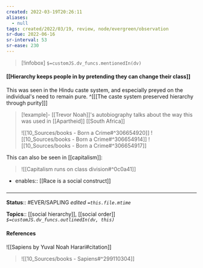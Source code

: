 ```yaml
---
created: 2022-03-19T20:26:11 
aliases:
  - null
tags: created/2022/03/19, review, node/evergreen/observation
sr-due: 2022-06-16
sr-interval: 53
sr-ease: 230
---
```

> [!infobox]
`$=customJS.dv_funcs.mentionedIn(dv)`

#### [[Hierarchy keeps people in by pretending they can change their class]] 

This was seen in the Hindu caste system, and especially preyed on the individual's need to remain pure.
^[[[The caste system preserved hierarchy through purity]]]

> [!example]- [[Trevor Noah]]'s autobiography talks about the way this was used in [[Apartheid]] [[South Africa]]
> 
> ![[10_Sources/books - Born a Crime#^306654920]]
> ![[10_Sources/books - Born a Crime#^306654914]]
> ![[10_Sources/books - Born a Crime#^306654917]]

This can also be seen in [[capitalism]]:
> ![[Capitalism runs on class division#^0c0a41]]

- enables:: [[Race is a social construct]]

### <hr class="footnote"/>

**Status**:: #EVER/SAPLING 
*edited `=this.file.mtime`*

**Topics**:: [[social hierarchy]], [[social order]]
*`$=customJS.dv_funcs.outlinedIn(dv, this)`*

#### References

![[Sapiens by Yuval Noah Harari#citation]]

> ![[10_Sources/books - Sapiens#^299110304]]
